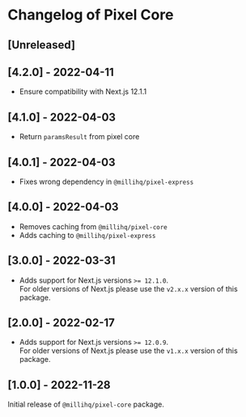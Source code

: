 # Changelog of Pixel Core

## [Unreleased]

## [4.2.0] - 2022-04-11

- Ensure compatibility with Next.js 12.1.1

## [4.1.0] - 2022-04-03

- Return `paramsResult` from pixel core

## [4.0.1] - 2022-04-03

- Fixes wrong dependency in `@millihq/pixel-express`

## [4.0.0] - 2022-04-03

- Removes caching from `@millihq/pixel-core`
- Adds caching to `@millihq/pixel-express`

## [3.0.0] - 2022-03-31

- Adds support for Next.js versions `>= 12.1.0`.  
  For older versions of Next.js please use the `v2.x.x` version of this package.

## [2.0.0] - 2022-02-17

- Adds support for Next.js versions `>= 12.0.9`.  
  For older versions of Next.js please use the `v1.x.x` version of this package.

## [1.0.0] - 2022-11-28

Initial release of `@millihq/pixel-core` package.
